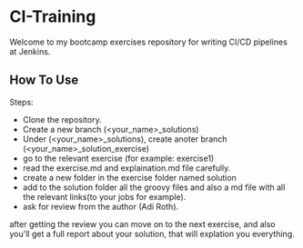 # CI-Training
Welcome to my bootcamp exercises repository for writing CI/CD pipelines at Jenkins.

## How To Use
Steps:
- Clone the repository.
- Create a new branch (<your_name>_solutions)
- Under (<your_name>_solutions), create anoter branch (<your_name>_solution_exercise<Number>)
- go to the relevant exercise (for example: exercise1)
- read the exercise.md and explaination.md file carefully.
- create a new folder in the exercise folder named solution
- add to the solution folder all the groovy files and also a md file with all the relevant links(to your jobs for example).
- ask for review from the author (Adi Roth).

after getting the review you can move on to the next exercise, and also you'll get a full report about your solution, that will explation you everything.
